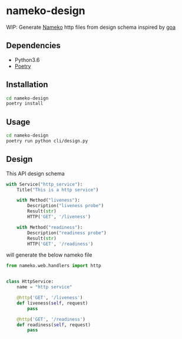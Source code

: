 # nameko-design

WIP: Generate [Nameko](https://www.nameko.io/) http files from design schema inspired by [goa](https://goa.design/)

## Dependencies

- Python3.6
- [Poetry](https://github.com/sdispater/poetry)

## Installation

```bash
cd nameko-design
poetry install
```

## Usage

```bash
cd nameko-design
poetry run python cli/design.py
```

## Design

This API design schema

```python
with Service("http_service"):
    Title("This is a http service")

    with Method("liveness"):
        Description("liveness probe")
        Result(str)
        HTTP('GET', '/liveness')

    with Method("readiness"):
        Description("readiness probe")
        Result(str)
        HTTP('GET', '/readiness')
```

will generate the below nameko file

```python
from nameko.web.handlers import http


class HttpService:
    name = "http service"

    @http('GET', '/liveness')
    def liveness(self, request)
        pass

    @http('GET', '/readiness')
    def readiness(self, request)
        pass
```
